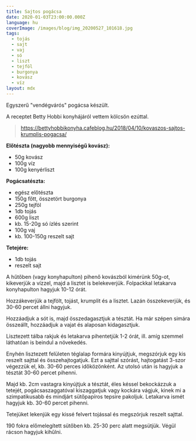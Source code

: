 ```yaml
---
title: Sajtos pogácsa
date: 2020-01-03T23:00:00.000Z
language: hu
coverImage: /images/blog/img_20200527_101618.jpg
tags:
  - tojás
  - sajt
  - vaj
  - só
  - liszt
  - tejföl
  - burgonya
  - kovász
  - víz
layout: mdx
---
```

Egyszerű "vendégvárós" pogácsa készült.

A receptet Betty Hobbi konyhájáról vettem kölcsön ezúttal.

> <https://bettyhobbikonyha.cafeblog.hu/2018/04/10/kovaszos-sajtos-krumplis-pogacsa/>

**Előtészta (nagyobb mennyiségű kovász):**

* 50g kovász
* 100g víz
* 100g kenyérliszt

**Pogácsatészta:**

* egész előtészta
* 150g főtt, összetört burgonya
* 250g tejföl
* 1db tojás
* 600g liszt
* kb. 15-20g só ízlés szerint
* 100g vaj
* kb. 100-150g reszelt sajt

**Tetejére:**

* 1db tojás
* reszelt sajt

A hűtőben (vagy konyhapulton) pihenő kovászból kimérünk 50g-ot, kikeverjük a vízzel, majd a lisztet is belekeverjük. Folpackkal letakarva konyhapulton hagyjuk 10-12 órát.

Hozzákeverjük a tejfölt, tojást, krumplit és a lisztet. Lazán összekeverjük, és 30-60 percet állni hagyjuk.

Hozzáadjuk a sót is, majd összedagasztjuk a tésztát. Ha már szépen simára összeállt, hozzáadjuk a vajat és alaposan kidagasztjuk. 

Lisztezett tálba rakjuk és letakarva pihentetjük 1-2 órát, ill. amíg szemmel láthatóan is beindul a növekedés.

Enyhén lisztezett felületen téglalap formára kinyújtjuk, megszórjuk egy kis reszelt sajttal és összehajtogatjuk. Ezt a sajttal szórást, hajtogatást 3-szor végezzük el, kb. 30-60 perces időközönként. Az utolsó után is hagyjuk a tésztát 30-60 percet pihenni. 

Majd kb. 2cm vastagra kinyújtjuk a tésztát, éles késsel bekockázzuk a tetejét, pogácsaszaggatóval kiszaggatjuk vagy kockára vágjuk, kinek mi a szimpatikusabb és mindjárt sütőpapíros tepsire pakoljuk. Letakarva ismét hagyjuk kb. 30-60 percet pihenni.

Tetejüket lekenjük egy kissé felvert tojással és megszórjuk reszelt sajttal.

190 fokra előmelegített sütőben kb. 25-30 perc alatt megsütjük. Végül rácson hagyjuk kihűlni.